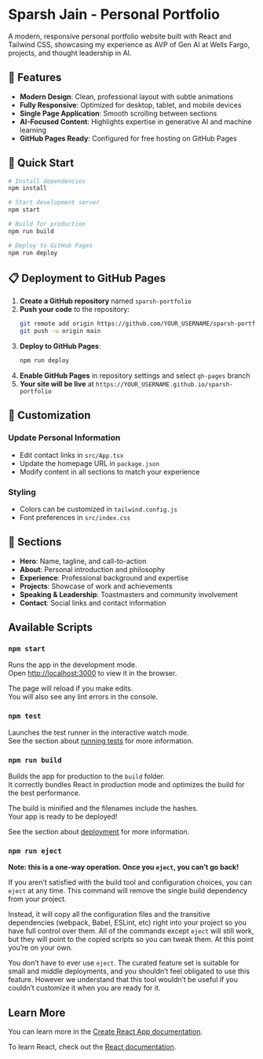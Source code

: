 # Sparsh Jain - Personal Portfolio

A modern, responsive personal portfolio website built with React and Tailwind CSS, showcasing my experience as AVP of Gen AI at Wells Fargo, projects, and thought leadership in AI.

## 🌟 Features

- **Modern Design**: Clean, professional layout with subtle animations
- **Fully Responsive**: Optimized for desktop, tablet, and mobile devices
- **Single Page Application**: Smooth scrolling between sections
- **AI-Focused Content**: Highlights expertise in generative AI and machine learning
- **GitHub Pages Ready**: Configured for free hosting on GitHub Pages

## 🚀 Quick Start

```bash
# Install dependencies
npm install

# Start development server
npm start

# Build for production
npm run build

# Deploy to GitHub Pages
npm run deploy
```

## 📋 Deployment to GitHub Pages

1. **Create a GitHub repository** named `sparsh-portfolio`
2. **Push your code** to the repository:
   ```bash
   git remote add origin https://github.com/YOUR_USERNAME/sparsh-portfolio.git
   git push -u origin main
   ```
3. **Deploy to GitHub Pages**:
   ```bash
   npm run deploy
   ```
4. **Enable GitHub Pages** in repository settings and select `gh-pages` branch
5. **Your site will be live** at `https://YOUR_USERNAME.github.io/sparsh-portfolio`

## 🎨 Customization

### Update Personal Information
- Edit contact links in `src/App.tsx`
- Update the homepage URL in `package.json`
- Modify content in all sections to match your experience

### Styling
- Colors can be customized in `tailwind.config.js`
- Font preferences in `src/index.css`

## 📱 Sections

- **Hero**: Name, tagline, and call-to-action
- **About**: Personal introduction and philosophy
- **Experience**: Professional background and expertise
- **Projects**: Showcase of work and achievements
- **Speaking & Leadership**: Toastmasters and community involvement
- **Contact**: Social links and contact information

## Available Scripts

### `npm start`

Runs the app in the development mode.\
Open [http://localhost:3000](http://localhost:3000) to view it in the browser.

The page will reload if you make edits.\
You will also see any lint errors in the console.

### `npm test`

Launches the test runner in the interactive watch mode.\
See the section about [running tests](https://facebook.github.io/create-react-app/docs/running-tests) for more information.

### `npm run build`

Builds the app for production to the `build` folder.\
It correctly bundles React in production mode and optimizes the build for the best performance.

The build is minified and the filenames include the hashes.\
Your app is ready to be deployed!

See the section about [deployment](https://facebook.github.io/create-react-app/docs/deployment) for more information.

### `npm run eject`

**Note: this is a one-way operation. Once you `eject`, you can’t go back!**

If you aren’t satisfied with the build tool and configuration choices, you can `eject` at any time. This command will remove the single build dependency from your project.

Instead, it will copy all the configuration files and the transitive dependencies (webpack, Babel, ESLint, etc) right into your project so you have full control over them. All of the commands except `eject` will still work, but they will point to the copied scripts so you can tweak them. At this point you’re on your own.

You don’t have to ever use `eject`. The curated feature set is suitable for small and middle deployments, and you shouldn’t feel obligated to use this feature. However we understand that this tool wouldn’t be useful if you couldn’t customize it when you are ready for it.

## Learn More

You can learn more in the [Create React App documentation](https://facebook.github.io/create-react-app/docs/getting-started).

To learn React, check out the [React documentation](https://reactjs.org/).

